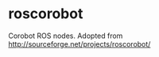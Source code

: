 roscorobot
==========

Corobot ROS nodes.  Adopted from http://sourceforge.net/projects/roscorobot/
